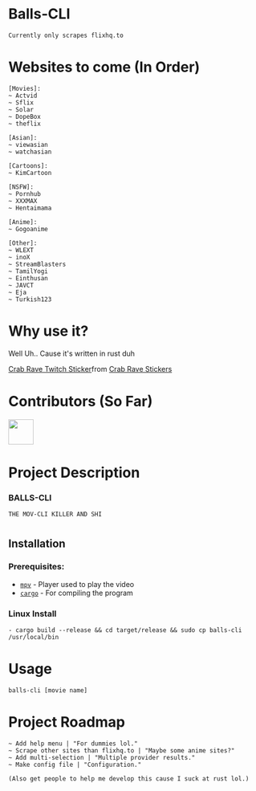 # Balls-CLI
```Currently only scrapes flixhq.to```
# Websites to come (In Order)
```
[Movies]:
~ Actvid
~ Sflix
~ Solar
~ DopeBox
~ theflix

[Asian]:
~ viewasian
~ watchasian

[Cartoons]:
~ KimCartoon

[NSFW]:
~ Pornhub
~ XXXMAX
~ Hentaimama

[Anime]:
~ Gogoanime

[Other]:
~ WLEXT
~ inoX 
~ StreamBlasters 
~ TamilYogi 
~ Einthusan    
~ JAVCT 
~ Eja  
~ Turkish123
```

# Why use it?
Well Uh.. Cause it's written in rust duh

<div class="tenor-gif-embed" data-postid="14869574" data-share-method="host" data-aspect-ratio="1" data-width="100%"><a href="https://tenor.com/view/crab-rave-twitch-dance-gif-14869574">Crab Rave Twitch Sticker</a>from <a href="https://tenor.com/search/crab+rave-stickers">Crab Rave Stickers</a></div> <script type="text/javascript" async src="https://tenor.com/embed.js"></script>

# Contributors (So Far)

<img src="https://tenor.com/view/crab-rave-twitch-dance-gif-14869574" width=50>
</img>

# Project Description
### BALLS-CLI
```THE MOV-CLI KILLER AND SHI```

#
## Installation
### Prerequisites:

- [`mpv`](https://mpv.io) - Player used to play the video
- [`cargo`](https://github.com/rust-lang/cargo) - For compiling the program


### Linux Install
```
- cargo build --release && cd target/release && sudo cp balls-cli /usr/local/bin
```

# Usage
```
balls-cli [movie name]
```

# Project Roadmap
```
~ Add help menu | "For dummies lol."
~ Scrape other sites than flixhq.to | "Maybe some anime sites?"
~ Add multi-selection | "Multiple provider results."
~ Make config file | "Configuration."

(Also get people to help me develop this cause I suck at rust lol.)
```
